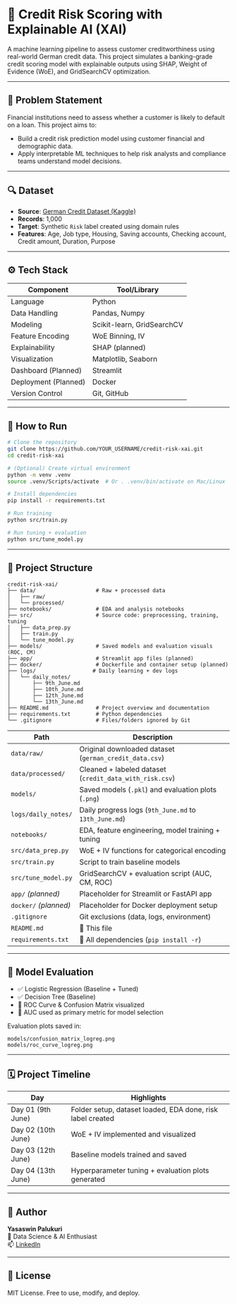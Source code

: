 
# 🧠 Credit Risk Scoring with Explainable AI (XAI)

A machine learning pipeline to assess customer creditworthiness using real-world German credit data. This project simulates a banking-grade credit scoring model with explainable outputs using SHAP, Weight of Evidence (WoE), and GridSearchCV optimization.

---

## 📌 Problem Statement

Financial institutions need to assess whether a customer is likely to default on a loan. This project aims to:
- Build a credit risk prediction model using customer financial and demographic data.
- Apply interpretable ML techniques to help risk analysts and compliance teams understand model decisions.

---

## 🔍 Dataset

- **Source**: [German Credit Dataset (Kaggle)](https://www.kaggle.com/datasets/uciml/german-credit)
- **Records**: 1,000
- **Target**: Synthetic `Risk` label created using domain rules
- **Features**: Age, Job type, Housing, Saving accounts, Checking account, Credit amount, Duration, Purpose

---

## ⚙️ Tech Stack

| Component         | Tool/Library                |
|------------------|-----------------------------|
| Language         | Python                      |
| Data Handling    | Pandas, Numpy               |
| Modeling         | Scikit-learn, GridSearchCV  |
| Feature Encoding | WoE Binning, IV             |
| Explainability   | SHAP (planned)              |
| Visualization    | Matplotlib, Seaborn         |
| Dashboard (Planned) | Streamlit                |
| Deployment (Planned) | Docker                  |
| Version Control  | Git, GitHub                 |

---

## 🚀 How to Run

```bash
# Clone the repository
git clone https://github.com/YOUR_USERNAME/credit-risk-xai.git
cd credit-risk-xai

# (Optional) Create virtual environment
python -m venv .venv
source .venv/Scripts/activate  # Or . .venv/bin/activate on Mac/Linux

# Install dependencies
pip install -r requirements.txt

# Run training
python src/train.py

# Run tuning + evaluation
python src/tune_model.py
```

---

## 📁 Project Structure

```
credit-risk-xai/
├── data/                   # Raw + processed data
│   ├── raw/
│   └── processed/
├── notebooks/              # EDA and analysis notebooks
├── src/                    # Source code: preprocessing, training, tuning
│   ├── data_prep.py
│   ├── train.py
│   └── tune_model.py
├── models/                 # Saved models and evaluation visuals (ROC, CM)
├── app/                    # Streamlit app files (planned)
├── docker/                 # Dockerfile and container setup (planned)
├── logs/                  # Daily learning + dev logs
│   └── daily_notes/
│       ├── 9th_June.md
│       ├── 10th_June.md
│       ├── 12th_June.md
│       └── 13th_June.md
├── README.md               # Project overview and documentation
├── requirements.txt        # Python dependencies
└── .gitignore              # Files/folders ignored by Git

```

| Path                           | Description                                               |
|--------------------------------|-----------------------------------------------------------|
| `data/raw/`                    | Original downloaded dataset (`german_credit_data.csv`)   |
| `data/processed/`              | Cleaned + labeled dataset (`credit_data_with_risk.csv`)  |
| `models/`                      | Saved models (`.pkl`) and evaluation plots (`.png`)       |
| `logs/daily_notes/`            | Daily progress logs (`9th_June.md` to `13th_June.md`)     |
| `notebooks/`                   | EDA, feature engineering, model training + tuning         |
| `src/data_prep.py`             | WoE + IV functions for categorical encoding               |
| `src/train.py`                 | Script to train baseline models                           |
| `src/tune_model.py`            | GridSearchCV + evaluation script (AUC, CM, ROC)           |
| `app/` *(planned)*             | Placeholder for Streamlit or FastAPI app                  |
| `docker/` *(planned)*          | Placeholder for Docker deployment setup                   |
| `.gitignore`                   | Git exclusions (data, logs, environment)                  |
| `README.md`                    | 📄 This file                                              |
| `requirements.txt`             | 🧪 All dependencies (`pip install -r`)                   |

---

## 🧪 Model Evaluation

- ✅ Logistic Regression (Baseline + Tuned)
- ✅ Decision Tree (Baseline)
- 🔄 ROC Curve & Confusion Matrix visualized
- 🔄 AUC used as primary metric for model selection

Evaluation plots saved in:
```
models/confusion_matrix_logreg.png
models/roc_curve_logreg.png
```

---

## 🗓️ Project Timeline

| Day         | Highlights |
|-------------|------------|
| Day 01 (9th June)  | Folder setup, dataset loaded, EDA done, risk label created |
| Day 02 (10th June) | WoE + IV implemented and visualized |
| Day 03 (12th June) | Baseline models trained and saved |
| Day 04 (13th June) | Hyperparameter tuning + evaluation plots generated |

---

## 👥 Author

**Yasaswin Palukuri**  
📍 Data Science & AI Enthusiast  
📫 [LinkedIn](https://www.linkedin.com/in/yasaswinpalukuri)

---

## 📌 License

MIT License. Free to use, modify, and deploy.
